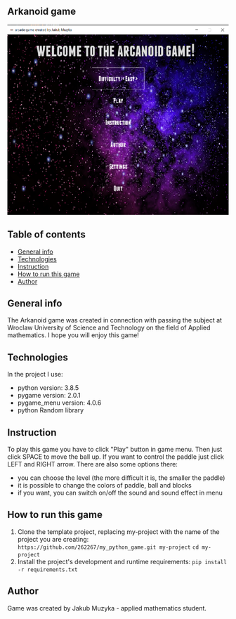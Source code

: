 ## Arkanoid game
![Algorithm schema](./graphics_and_sounds/menu1.png)
## Table of contents
* [General info](#general-info)
* [Technologies](#technologies)
* [Instruction](#instruction)
* [How to run this game](#how-to-run-this-game)
* [Author](#author)

## General info
The Arkanoid game was created in connection with passing the subject at Wroclaw University of Science and Technology on the field of Applied mathematics. I hope you will enjoy this game!

## Technologies
In the project I use:
* python version: 3.8.5
* pygame version: 2.0.1
* pygame_menu version: 4.0.6
* python Random library 

## Instruction
To play this game you have to click "Play" button in game menu. Then just click SPACE to move the ball up. If you want to control the paddle just click LEFT and RIGHT arrow. There are also some options there:
* you can choose the level (the more difficult it is, the smaller the paddle)
* it is possible to change the colors of paddle, ball and blocks 
* if you want, you can switch on/off the sound and sound effect in menu 

## How to run this game
1. Clone the template project, replacing my-project with the name of the project you are creating: 
`https://github.com/262267/my_python_game.git my-project`
`cd my-project `
2. Install the project's development and runtime requirements:
`pip install -r requirements.txt`

## Author 
Game was created by Jakub Muzyka - applied mathematics student. 
